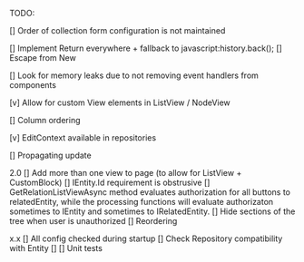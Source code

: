 TODO:

[] Order of collection form configuration is not maintained

[] Implement Return everywhere + fallback to javascript:history.back();
    [] Escape from New

[] Look for memory leaks due to not removing event handlers from components

[v] Allow for custom View elements in ListView / NodeView

[] Column ordering

[v] EditContext available in repositories

[] Propagating update 

2.0
[] Add more than one view to page (to allow for ListView + CustomBlock)
[] IEntity.Id requirement is obstrusive
[] GetRelationListViewAsync method evaluates authorization for all buttons to relatedEntity, while the processing functions will evaluate authorizaton sometimes to IEntity and sometimes to IRelatedEntity.
[] Hide sections of the tree when user is unauthorized
[] Reordering

x.x
[] All config checked during startup
    [] Check Repository compatibility with Entity
    []
[] Unit tests
